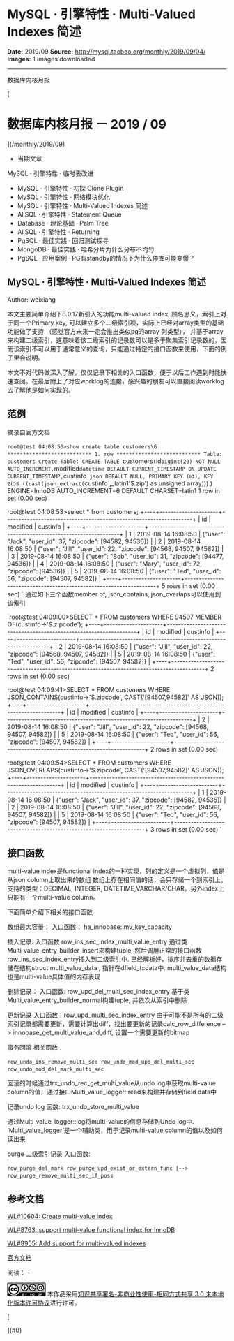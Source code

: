 # MySQL · 引擎特性 · Multi-Valued Indexes 简述

**Date:** 2019/09
**Source:** http://mysql.taobao.org/monthly/2019/09/04/
**Images:** 1 images downloaded

---

数据库内核月报

 [
 # 数据库内核月报 － 2019 / 09
 ](/monthly/2019/09)

 * 当期文章

 MySQL · 引擎特性 · 临时表改进
* MySQL · 引擎特性 · 初探 Clone Plugin
* MySQL · 引擎特性 · 网络模块优化
* MySQL · 引擎特性 · Multi-Valued Indexes 简述
* AliSQL · 引擎特性 · Statement Queue
* Database · 理论基础 · Palm Tree
* AliSQL · 引擎特性 · Returning
* PgSQL · 最佳实践 · 回归测试探寻
* MongoDB · 最佳实践 · 哈希分片为什么分布不均匀
* PgSQL · 应用案例 · PG有standby的情况下为什么停库可能变慢？

 ## MySQL · 引擎特性 · Multi-Valued Indexes 简述 
 Author: weixiang 

 本文主要简单介绍下8.0.17新引入的功能multi-valued index, 顾名思义，索引上对于同一个Primary key, 可以建立多个二级索引项，实际上已经对array类型的基础功能做了支持 （感觉官方未来一定会推出类似pg的array 列类型）， 并基于array来构建二级索引，这意味着该二级索引的记录数可以是多于聚集索引记录数的，因而该索引不可以用于通常意义的查询，只能通过特定的接口函数来使用，下面的例子里会说明。

本文不对代码做深入了解，仅仅记录下相关的入口函数，便于以后工作遇到时能快速查阅。在最后附上了对应worklog的连接，感兴趣的朋友可以直接阅读worklog去了解他是如何实现的。

## 范例
摘录自官方文档

`root@test 04:08:50>show create table customers\G
*************************** 1. row ***************************
Table: customers
Create Table: CREATE TABLE `customers` (
 `id` bigint(20) NOT NULL AUTO_INCREMENT,
 `modified` datetime DEFAULT CURRENT_TIMESTAMP ON UPDATE CURRENT_TIMESTAMP,
 `custinfo` json DEFAULT NULL,
 PRIMARY KEY (`id`),
 KEY `zips` ((cast(json_extract(`custinfo`,_latin1'$.zip') as unsigned array)))
 ) ENGINE=InnoDB AUTO_INCREMENT=6 DEFAULT CHARSET=latin1
1 row in set (0.00 sec)

 root@test 04:08:53>select * from customers;
 +----+---------------------+-------------------------------------------------------------------+
 | id | modified | custinfo |
 +----+---------------------+-------------------------------------------------------------------+
 | 1 | 2019-08-14 16:08:50 | {"user": "Jack", "user_id": 37, "zipcode": [94582, 94536]} |
 | 2 | 2019-08-14 16:08:50 | {"user": "Jill", "user_id": 22, "zipcode": [94568, 94507, 94582]} |
 | 3 | 2019-08-14 16:08:50 | {"user": "Bob", "user_id": 31, "zipcode": [94477, 94536]} |
 | 4 | 2019-08-14 16:08:50 | {"user": "Mary", "user_id": 72, "zipcode": [94536]} |
 | 5 | 2019-08-14 16:08:50 | {"user": "Ted", "user_id": 56, "zipcode": [94507, 94582]} |
 +----+---------------------+-------------------------------------------------------------------+
 5 rows in set (0.00 sec)
`
通过如下三个函数member of, json_contains, json_overlaps可以使用到该索引

`root@test 04:09:00>SELECT * FROM customers WHERE 94507 MEMBER OF(custinfo->'$.zipcode');
+----+---------------------+-------------------------------------------------------------------+
| id | modified | custinfo |
+----+---------------------+-------------------------------------------------------------------+
| 2 | 2019-08-14 16:08:50 | {"user": "Jill", "user_id": 22, "zipcode": [94568, 94507, 94582]} |
| 5 | 2019-08-14 16:08:50 | {"user": "Ted", "user_id": 56, "zipcode": [94507, 94582]} |
+----+---------------------+-------------------------------------------------------------------+
2 rows in set (0.00 sec)

 root@test 04:09:41>SELECT * FROM customers WHERE JSON_CONTAINS(custinfo->'$.zipcode', CAST('[94507,94582]' AS JSON));
 +----+---------------------+-------------------------------------------------------------------+
 | id | modified | custinfo |
 +----+---------------------+-------------------------------------------------------------------+
 | 2 | 2019-08-14 16:08:50 | {"user": "Jill", "user_id": 22, "zipcode": [94568, 94507, 94582]} |
 | 5 | 2019-08-14 16:08:50 | {"user": "Ted", "user_id": 56, "zipcode": [94507, 94582]} |
 +----+---------------------+-------------------------------------------------------------------+
 2 rows in set (0.00 sec)

 root@test 04:09:54>SELECT * FROM customers WHERE JSON_OVERLAPS(custinfo->'$.zipcode', CAST('[94507,94582]' AS JSON));
 +----+---------------------+-------------------------------------------------------------------+
 | id | modified | custinfo |
 +----+---------------------+-------------------------------------------------------------------+
 | 1 | 2019-08-14 16:08:50 | {"user": "Jack", "user_id": 37, "zipcode": [94582, 94536]} |
 | 2 | 2019-08-14 16:08:50 | {"user": "Jill", "user_id": 22, "zipcode": [94568, 94507, 94582]} |
 | 5 | 2019-08-14 16:08:50 | {"user": "Ted", "user_id": 56, "zipcode": [94507, 94582]} |
 +----+---------------------+-------------------------------------------------------------------+
 3 rows in set (0.00 sec)
`

## 接口函数
multi-value index是functional index的一种实现，列的定义是一个虚拟列，值是从json column上取出来的数组
数组上存在相同值的话，会只存储一个到索引上。支持的类型：DECIMAL, INTEGER, DATETIME,VARCHAR/CHAR。另外index上只能有一个multi-value column。

下面简单介绍下相关的接口函数

数组最大容量：
入口函数： ha_innobase::mv_key_capacity

插入记录:
入口函数 row_ins_sec_index_multi_value_entry
通过类Multi_value_entry_builder_insert来构建tuple, 然后调用正常的接口函数row_ins_sec_index_entry插入到二级索引中.
已经解析好，排序并去重的数据存储在结构struct multi_value_data , 指针在dfield_t::data中. multi_value_data结构也是multi-value具体值的内存表现

删除记录：
入口函数: row_upd_del_multi_sec_index_entry
基于类Multi_value_entry_builder_normal构建tuple, 并依次从索引中删除

更新记录
入口函数：row_upd_multi_sec_index_entry
由于可能不是所有的二级索引记录都需要更新，需要计算出diff，找出要更新的记录calc_row_difference –> innobase_get_multi_value_and_diff, 设置一个需要更新的bitmap

事务回滚
相关函数：

`row_undo_ins_remove_multi_sec
row_undo_mod_upd_del_multi_sec
row_undo_mod_del_mark_multi_sec
`

回滚的时候通过trx_undo_rec_get_multi_value从undo log中获取multi-value column的值，通过接口Multi_value_logger::read来构建并存储到field data中

记录undo log
函数: trx_undo_store_multi_value

通过Multi_value_logger::log将multi-value的信息存储到Undo log中. ‘Multi_value_logger’是一个辅助类，用于记录multi-value column的值以及如何读出来

purge 二级索引记录
入口函数:

`row_purge_del_mark
row_purge_upd_exist_or_extern_func
 |--> row_purge_remove_multi_sec_if_poss
`

## 参考文档
[WL#10604: Create multi-value index](https://yq.aliyun.com/go/articleRenderRedirect?spm=a2c4e.11153940.0.0.51ea6296s7kpxq&url=https%3A%2F%2Fdev.mysql.com%2Fworklog%2Ftask%2F%3Fid%3D10604)

[WL#8763: support multi-value functional index for InnoDB](https://yq.aliyun.com/go/articleRenderRedirect?spm=a2c4e.11153940.0.0.51ea6296s7kpxq&url=https%3A%2F%2Fdev.mysql.com%2Fworklog%2Ftask%2F%3Fid%3D8763)

[WL#8955: Add support for multi-valued indexes](https://yq.aliyun.com/go/articleRenderRedirect?spm=a2c4e.11153940.0.0.51ea6296s7kpxq&url=https%3A%2F%2Fdev.mysql.com%2Fworklog%2Ftask%2F%3Fid%3D8955)

[官方文档](https://yq.aliyun.com/go/articleRenderRedirect?spm=a2c4e.11153940.0.0.51ea6296s7kpxq&url=https%3A%2F%2Fdev.mysql.com%2Fdoc%2Frefman%2F8.0%2Fen%2Fcreate-index.html%23create-index-multi-valued)

 阅读： - 

[![知识共享许可协议](.img/8232d49bd3e9_88x31.png)](http://creativecommons.org/licenses/by-nc-sa/3.0/)
本作品采用[知识共享署名-非商业性使用-相同方式共享 3.0 未本地化版本许可协议](http://creativecommons.org/licenses/by-nc-sa/3.0/)进行许可。

 [

 ](#0)